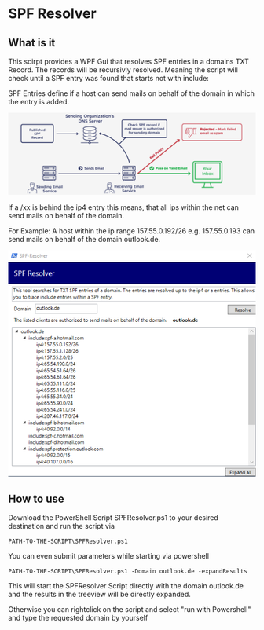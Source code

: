 # SPF Resolver

## What is it
This scirpt provides a WPF Gui that resolves SPF entries in a domains TXT Record. The records will be recursivly resolved. Meaning the script will check until a SPF entry was found that starts not with include:

SPF Entries define if a host can send mails on behalf of the domain in which the entry is added.

![SPF](https://github.com/pascalrimark/PowerShell/blob/main/Mail/SPFResolver/Images/SPF.png?raw=true)

If a /xx is behind the ip4 entry this means, that all ips within the net can send mails on behalf of the domain.

For Example:
A host within the ip range 157.55.0.192/26 e.g. 157.55.0.193 can send mails on behalf of the domain outlook.de.

![SPFResolver](https://github.com/pascalrimark/PowerShell/blob/main/Mail/SPFResolver/Images/SPFResolver.png?raw=true)
## How to use
Download the PowerShell Script SPFResolver.ps1 to your desired destination and run the script via


    PATH-TO-THE-SCRIPT\SPFResolver.ps1

You can even submit parameters while starting via powershell

    PATH-TO-THE-SCRIPT\SPFResolver.ps1 -Domain outlook.de -expandResults

This will start the SPFResolver Script directly with the domain outlook.de and the results in the treeview will be directly expanded.

Otherwise you can rightclick on the script and select "run with Powershell" and type the requested domain by yourself